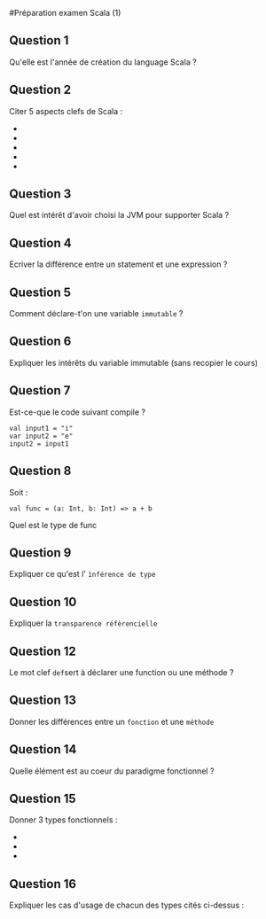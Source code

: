 #Préparation examen Scala (1) 

## Question 1 

Qu'elle est l'année de création du language Scala ? 

## Question 2

Citer 5 aspects clefs de Scala : 

 - 
 - 
 - 
 - 
 - 
 
## Question 3

Quel est intérêt d'avoir choisi la JVM pour supporter Scala ? 


## Question 4 

Ecriver la différence entre un statement et une expression ? 


## Question 5

Comment déclare-t'on une variable `immutable` ? 


## Question 6

Expliquer les intérêts du variable immutable (sans recopier le cours)



## Question 7 

Est-ce-que le code suivant compile ? 

	val input1 = "i"
	var input2 = "e"
	input2 = input1

## Question 8

Soit : 

	val func = (a: Int, b: Int) => a + b

Quel est le type de func


## Question 9

Expliquer ce qu'est l' `ìnférence de type`


## Question 10 

Expliquer la `transparence réfèrencielle`


## Question 12

Le mot clef `def`sert à déclarer une function ou une méthode ?  


## Question 13

Donner les différences entre un `fonction` et une `méthode`


## Question 14

Quelle élément est au coeur du paradigme fonctionnel ? 


## Question 15

Donner 3 types fonctionnels : 

 - 
 - 
 - 
 
## Question 16 

Expliquer les cas d'usage de chacun des types cités ci-dessus : 



